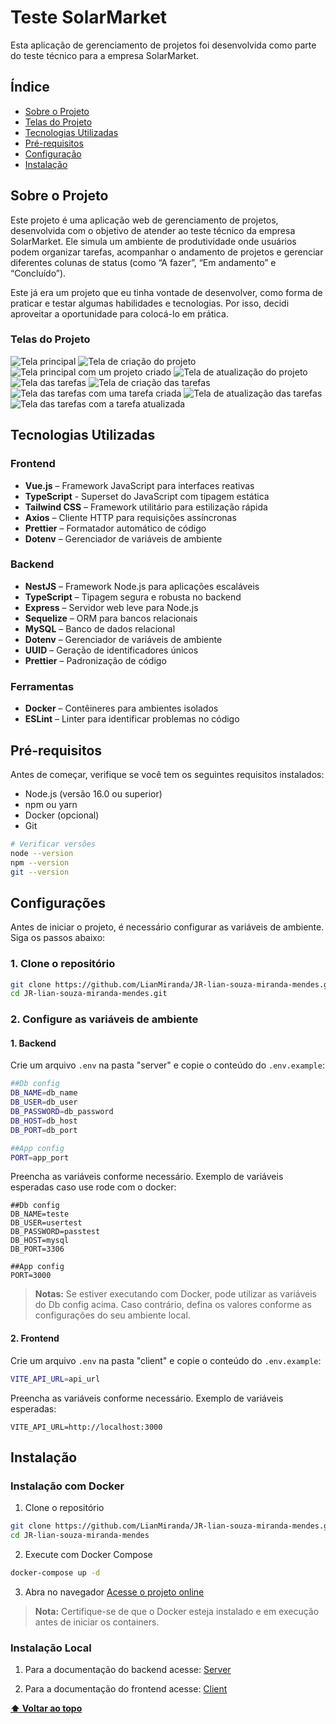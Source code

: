 # Teste SolarMarket

Esta aplicação de gerenciamento de projetos foi desenvolvida como parte do teste técnico para a empresa SolarMarket.

## Índice

- [Sobre o Projeto](#sobre-o-projeto)
- [Telas do Projeto](#telas-do-projeto)
- [Tecnologias Utilizadas](#tecnologias-utilizadas)
- [Pré-requisitos](#pré-requisitos)
- [Configuração](#configuração)
- [Instalação](#instalação)

## Sobre o Projeto

Este projeto é uma aplicação web de gerenciamento de projetos, desenvolvida com o objetivo de atender ao teste técnico da empresa SolarMarket. Ele simula um ambiente de produtividade onde usuários podem organizar tarefas, acompanhar o andamento de projetos e gerenciar diferentes colunas de status (como “A fazer”, “Em andamento” e “Concluído”).

Este já era um projeto que eu tinha vontade de desenvolver, como forma de praticar e testar algumas habilidades e tecnologias. Por isso, decidi aproveitar a oportunidade para colocá-lo em prática.

### Telas do Projeto

![Tela principal](./app_images/initial_page.png)
![Tela de criação do projeto](./app_images/create_project_page.png)
![Tela principal com um projeto criado](./app_images/inital_page_with_project.png)
![Tela de atualização do projeto](./app_images/update_project_page.png)
![Tela das tarefas](./app_images/tasks_page.png)
![Tela de criação das tarefas](./app_images/create_task_page.png)
![Tela das tarefas com uma tarefa criada](./app_images/tasks_page_with_task.png)
![Tela de atualização das tarefas](./app_images/update_task_page.png)
![Tela das tarefas com a tarefa atualizada](./app_images/task_after_being_updated.png)

## Tecnologias Utilizadas

### Frontend

* **Vue.js** – Framework JavaScript para interfaces reativas
* **TypeScript** - Superset do JavaScript com tipagem estática
* **Tailwind CSS** – Framework utilitário para estilização rápida
* **Axios** – Cliente HTTP para requisições assíncronas
* **Prettier** – Formatador automático de código
* **Dotenv** – Gerenciador de variáveis de ambiente

### Backend

* **NestJS** – Framework Node.js para aplicações escaláveis
* **TypeScript** – Tipagem segura e robusta no backend
* **Express** – Servidor web leve para Node.js
* **Sequelize** – ORM para bancos relacionais
* **MySQL** – Banco de dados relacional
* **Dotenv** – Gerenciador de variáveis de ambiente
* **UUID** – Geração de identificadores únicos
* **Prettier** – Padronização de código

### Ferramentas

* **Docker** – Contêineres para ambientes isolados
* **ESLint** – Linter para identificar problemas no código

## Pré-requisitos

Antes de começar, verifique se você tem os seguintes requisitos instalados:

- Node.js (versão 16.0 ou superior)
- npm ou yarn
- Docker (opcional)
- Git

```bash
# Verificar versões
node --version
npm --version
git --version
```

## Configurações

Antes de iniciar o projeto, é necessário configurar as variáveis de ambiente. Siga os passos abaixo:

### 1. Clone o repositório

```bash
git clone https://github.com/LianMiranda/JR-lian-souza-miranda-mendes.git
cd JR-lian-souza-miranda-mendes.git
```

### 2. Configure as variáveis de ambiente

#### 1. Backend
 Crie um arquivo `.env` na pasta "server" e copie o conteúdo do `.env.example`:

```bash
##Db config
DB_NAME=db_name
DB_USER=db_user
DB_PASSWORD=db_password
DB_HOST=db_host
DB_PORT=db_port

##App config
PORT=app_port
```

Preencha as variáveis conforme necessário. Exemplo de variáveis esperadas caso use rode com o docker:

```env
##Db config
DB_NAME=teste
DB_USER=usertest
DB_PASSWORD=passtest
DB_HOST=mysql  
DB_PORT=3306

##App config
PORT=3000
```
> **Notas:**  Se estiver executando com Docker, pode utilizar as variáveis do Db config acima. Caso contrário, defina os valores conforme as configurações do seu ambiente local.

#### 2. Frontend
Crie um arquivo `.env` na pasta "client" e copie o conteúdo do `.env.example`:

```bash
VITE_API_URL=api_url
```

Preencha as variáveis conforme necessário. Exemplo de variáveis esperadas:

```env
VITE_API_URL=http://localhost:3000
```

## Instalação

### Instalação com Docker

1. Clone o repositório
```bash
git clone https://github.com/LianMiranda/JR-lian-souza-miranda-mendes.git
cd JR-lian-souza-miranda-mendes
```

2. Execute com Docker Compose
```bash
docker-compose up -d
```

3. Abra no navegador 
[Acesse o projeto online](http://localhost/)

> **Nota:** Certifique-se de que o Docker esteja instalado e em execução antes de iniciar os containers.

### Instalação Local

1. Para a documentação do backend acesse:
[Server](https://github.com/LianMiranda/JR-lian-souza-miranda-mendes/tree/main/server)

2. Para a documentação do frontend acesse:
[Client](https://github.com/LianMiranda/JR-lian-souza-miranda-mendes/tree/main/client)


**[⬆ Voltar ao topo](#teste-solarMarket)**